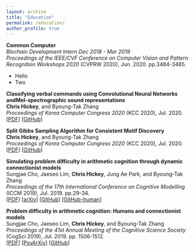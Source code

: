 ```yaml
---
layout: archive
title: "Education"
permalink: /education/
author_profile: true
---
```



**Common Computer** <br>
_Blochain Development Intern Dec 2018 - Mar 2019_ <br>
_Proceedings of the IEEE/CVF Conference on Computer Vision and Pattern Recognition Workshops 2020_ (CVPRW 2020), Jun. 2020. pp.3484-3485. <br>
* Hello 
* Two

**Classifying verbal commands using Convolutional Neural Networks andMel-spectrographic sound representations** <br>
**Chris Hickey**, and Byoung-Tak Zhang <br>
_Proceedings of Korea Computer Congress 2020_ (KCC 2020), Jul. 2020. <br>
[[PDF](http://chrishickey.github.io/files/CNNVerbalKCC.pdf)]
[[GitHub](https://github.com/chrishickey/Split_Gibbs)]

**Split Gibbs Sampling Algorithm for Consistent Motif Discovery** <br>
**Chris Hickey**, and Byoung-Tak Zhang <br>
_Proceedings of Korea Computer Congress 2020_ (KCC 2020), Jul. 2020. <br>
[[PDF](http://chrishickey.github.io/files/GibbsAlgKCC.pdf)]
[[GitHub](https://github.com/chrishickey/CNNCommandClassifier)]

**Simulating problem difficulty in arithmetic cognition through dynamic connectionist models** <br>
Sungjae Cho, Jaeseo Lim, **Chris Hickey**, Jung Ae Park, and Byoung-Tak Zhang <br>
_Proceedings of the 17th International Conference on Cognitive Modelling_ (ICCM 2019), Jul. 2019. pp.29-34. <br>
[[PDF](https://drive.google.com/open?id=1fcDB0W0zzxnaI88OYD6MyIkoC4UT4sUq)]
[[arXiv](https://arxiv.org/abs/1905.03617)]
[[GitHub](https://github.com/sungjae-cho/arithmetic-jordan-net)]
[[GitHub-human](https://github.com/sungjae-cho/arithmetic-experiment)]

**Problem difficulty in arithmetic cognition: Humans and connectionist models** <br>
Sungjae Cho, Jaeseo Lim, **Chris Hickey**, and Byoung-Tak Zhang <br>
_Proceedings of the 41st Annual Meeting of the Cognitive Science Society_ (CogSci 2019), Jul. 2019. pp. 1506-1512. <br>
[[PDF](https://drive.google.com/file/d/1HuqA3EZ73YUveNcvqbiaicBIX2InFEvE/view)]
[[PsyArXiv](https://psyarxiv.com/mjtdv/)]
[[GitHub](https://github.com/sungjae-cho/arithmetic-mlp)]

